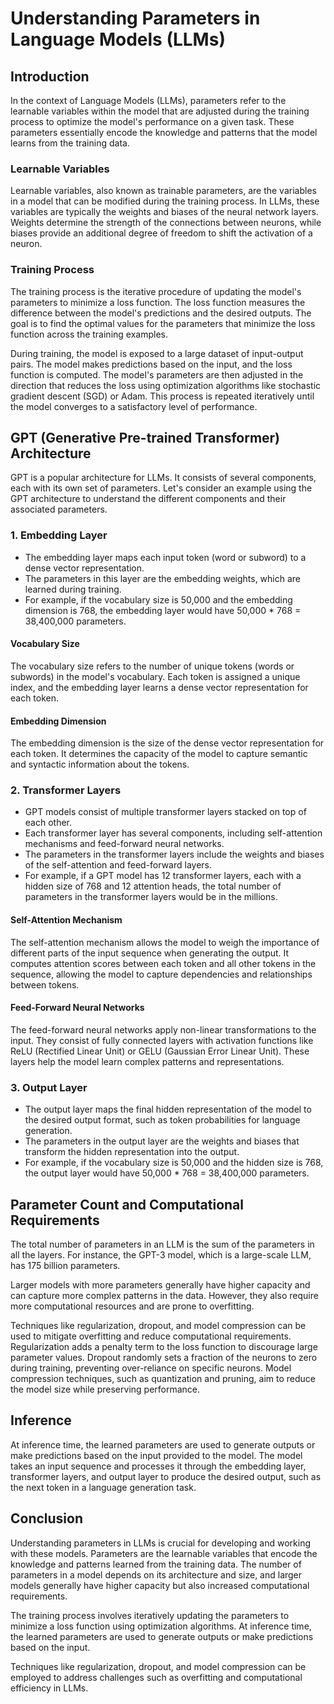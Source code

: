 # Understanding Parameters in Language Models (LLMs)

## Introduction
In the context of Language Models (LLMs), parameters refer to the learnable variables within the model that are adjusted during the training process to optimize the model's performance on a given task. These parameters essentially encode the knowledge and patterns that the model learns from the training data.

### Learnable Variables
Learnable variables, also known as trainable parameters, are the variables in a model that can be modified during the training process. In LLMs, these variables are typically the weights and biases of the neural network layers. Weights determine the strength of the connections between neurons, while biases provide an additional degree of freedom to shift the activation of a neuron.

### Training Process
The training process is the iterative procedure of updating the model's parameters to minimize a loss function. The loss function measures the difference between the model's predictions and the desired outputs. The goal is to find the optimal values for the parameters that minimize the loss function across the training examples.

During training, the model is exposed to a large dataset of input-output pairs. The model makes predictions based on the input, and the loss function is computed. The model's parameters are then adjusted in the direction that reduces the loss using optimization algorithms like stochastic gradient descent (SGD) or Adam. This process is repeated iteratively until the model converges to a satisfactory level of performance.

## GPT (Generative Pre-trained Transformer) Architecture
GPT is a popular architecture for LLMs. It consists of several components, each with its own set of parameters. Let's consider an example using the GPT architecture to understand the different components and their associated parameters.

### 1. Embedding Layer
- The embedding layer maps each input token (word or subword) to a dense vector representation.
- The parameters in this layer are the embedding weights, which are learned during training.
- For example, if the vocabulary size is 50,000 and the embedding dimension is 768, the embedding layer would have 50,000 * 768 = 38,400,000 parameters.

#### Vocabulary Size
The vocabulary size refers to the number of unique tokens (words or subwords) in the model's vocabulary. Each token is assigned a unique index, and the embedding layer learns a dense vector representation for each token.

#### Embedding Dimension
The embedding dimension is the size of the dense vector representation for each token. It determines the capacity of the model to capture semantic and syntactic information about the tokens.

### 2. Transformer Layers
- GPT models consist of multiple transformer layers stacked on top of each other.
- Each transformer layer has several components, including self-attention mechanisms and feed-forward neural networks.
- The parameters in the transformer layers include the weights and biases of the self-attention and feed-forward layers.
- For example, if a GPT model has 12 transformer layers, each with a hidden size of 768 and 12 attention heads, the total number of parameters in the transformer layers would be in the millions.

#### Self-Attention Mechanism
The self-attention mechanism allows the model to weigh the importance of different parts of the input sequence when generating the output. It computes attention scores between each token and all other tokens in the sequence, allowing the model to capture dependencies and relationships between tokens.

#### Feed-Forward Neural Networks
The feed-forward neural networks apply non-linear transformations to the input. They consist of fully connected layers with activation functions like ReLU (Rectified Linear Unit) or GELU (Gaussian Error Linear Unit). These layers help the model learn complex patterns and representations.

### 3. Output Layer
- The output layer maps the final hidden representation of the model to the desired output format, such as token probabilities for language generation.
- The parameters in the output layer are the weights and biases that transform the hidden representation into the output.
- For example, if the vocabulary size is 50,000 and the hidden size is 768, the output layer would have 50,000 * 768 = 38,400,000 parameters.

## Parameter Count and Computational Requirements
The total number of parameters in an LLM is the sum of the parameters in all the layers. For instance, the GPT-3 model, which is a large-scale LLM, has 175 billion parameters.

Larger models with more parameters generally have higher capacity and can capture more complex patterns in the data. However, they also require more computational resources and are prone to overfitting.

Techniques like regularization, dropout, and model compression can be used to mitigate overfitting and reduce computational requirements. Regularization adds a penalty term to the loss function to discourage large parameter values. Dropout randomly sets a fraction of the neurons to zero during training, preventing over-reliance on specific neurons. Model compression techniques, such as quantization and pruning, aim to reduce the model size while preserving performance.

## Inference
At inference time, the learned parameters are used to generate outputs or make predictions based on the input provided to the model. The model takes an input sequence and processes it through the embedding layer, transformer layers, and output layer to produce the desired output, such as the next token in a language generation task.

## Conclusion
Understanding parameters in LLMs is crucial for developing and working with these models. Parameters are the learnable variables that encode the knowledge and patterns learned from the training data. The number of parameters in a model depends on its architecture and size, and larger models generally have higher capacity but also increased computational requirements.

The training process involves iteratively updating the parameters to minimize a loss function using optimization algorithms. At inference time, the learned parameters are used to generate outputs or make predictions based on the input.

Techniques like regularization, dropout, and model compression can be employed to address challenges such as overfitting and computational efficiency in LLMs.
